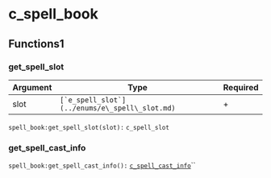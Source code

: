 # c\_spell\_book

## Functions1

### get\_spell\_slot

| Argument | Type                                             | Required |
| -------- | ------------------------------------------------ | -------- |
| slot     | ``[`e_spell_slot`](../enums/e\_spell\_slot.md)`` | +        |

`spell_book:get_spell_slot(slot):` `c_spell_slot`

### get\_spell\_cast\_info

`spell_book:get_spell_cast_info():` [`c_spell_cast_info`](c\_spell\_cast\_info.md)``
